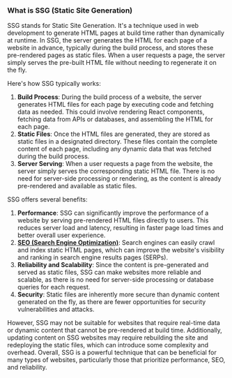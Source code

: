 ### What is SSG (Static Site Generation)

SSG stands for Static Site Generation. It's a technique used in web development to generate HTML pages at build time rather than dynamically at runtime. In SSG, the server generates the HTML for each page of a website in advance, typically during the build process, and stores these pre-rendered pages as static files. When a user requests a page, the server simply serves the pre-built HTML file without needing to regenerate it on the fly.

Here's how SSG typically works:

1. **Build Process**: During the build process of a website, the server generates HTML files for each page by executing code and fetching data as needed. This could involve rendering React components, fetching data from APIs or databases, and assembling the HTML for each page.
2. **Static Files**: Once the HTML files are generated, they are stored as static files in a designated directory. These files contain the complete content of each page, including any dynamic data that was fetched during the build process.
3. **Server Serving**: When a user requests a page from the website, the server simply serves the corresponding static HTML file. There is no need for server-side processing or rendering, as the content is already pre-rendered and available as static files.

SSG offers several benefits:

1. **Performance**: SSG can significantly improve the performance of a website by serving pre-rendered HTML files directly to users. This reduces server load and latency, resulting in faster page load times and better overall user experience.
2. **[SEO (Search Engine Optimization)](../General/SEO.md)**: Search engines can easily crawl and index static HTML pages, which can improve the website's visibility and ranking in search engine results pages (SERPs).
3. **Reliability and Scalability**: Since the content is pre-generated and served as static files, SSG can make websites more reliable and scalable, as there is no need for server-side processing or database queries for each request.
4. **Security**: Static files are inherently more secure than dynamic content generated on the fly, as there are fewer opportunities for security vulnerabilities and attacks.

However, SSG may not be suitable for websites that require real-time data or dynamic content that cannot be pre-rendered at build time. Additionally, updating content on SSG websites may require rebuilding the site and redeploying the static files, which can introduce some complexity and overhead. Overall, SSG is a powerful technique that can be beneficial for many types of websites, particularly those that prioritize performance, SEO, and reliability.
